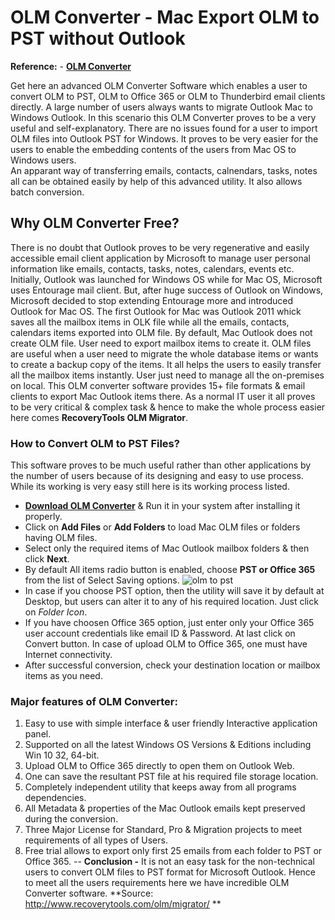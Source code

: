 # OLM Converter - Mac Export OLM to PST without Outlook
**Reference:** - **[OLM Converter](http://www.recoverytools.com/olm/migrator/)**

Get here an advanced OLM Converter Software which enables a user to convert OLM to PST, OLM to Office 365 or OLM to Thunderbird email clients directly.
A large number of users always wants to migrate Outlook Mac to Windows Outlook. In this scenario this OLM Converter proves to be a very useful and self-explanatory.
There are no issues found for a user to import OLM files into Outlook PST for Windows. It proves to be very easier for the users to enable the embedding contents of the users from Mac OS to Windows users. \
An apparant way of transferring emails, contacts, calnendars, tasks, notes all can be obtained easily by help of this advanced utility. It also allows batch conversion.
## Why OLM Converter Free?
There is no doubt that Outlook proves to be very regenerative and easily accessible email client application by Microsoft to manage user personal information like emails, contacts, tasks, notes, calendars, events etc.
Initially, Outlook was launched for Windows OS while for Mac OS, Microsoft uses Entourage mail client. But, after huge success of Outlook on Windows, Microsoft decided to stop extending Entourage more and introduced Outlook for Mac OS.
The first Outlook for Mac was Outlook 2011 whick saves all the mailbox items in OLK file while all the emails, contacts, calendars items exported into OLM file. By default, Mac Outlook does not create OLM file. User need to export mailbox items to create it.
OLM files are useful when a user need to migrate the whole database items or wants to create a backup copy of the items. It all helps the users to easily transfer all the mailbox items instantly. User just need to manage all the on-premises on local.
This OLM converter software provides 15+ file formats & email clients to export Mac Outlook items there. As a normal IT user it all proves to be very critical & complex task & hence to make the whole process easier here comes **RecoveryTools OLM Migrator**.
### How to Convert OLM to PST Files?
This software proves to be much useful rather than other applications by the number of users because of its designing and easy to use process. While its working is very easy still here is its working process listed.
- **[Download OLM Converter](https://gallery.technet.microsoft.com/office/olm-to-pst-converter-ff5be08a)** & Run it in your system after installing it properly.
- Click on **Add Files** or **Add Folders** to load Mac OLM files or folders having OLM files.
- Select only the required items of Mac Outlook mailbox folders & then click **Next**.
- By default All items radio button is enabled, choose **PST or Office 365** from the list of Select Saving options.
![olm to pst](http://www.recoverytools.com/img/screenshots/olm/step-2.png)
- In case if you choose PST option, then the utility will save it by default at Desktop, but users can alter it to any of his required location. Just click on *Folder Icon*.
- If you have choosen Office 365 option, just enter only your Office 365 user account credentials like email ID & Password. At last click on Convert button. In case of upload OLM to Office 365, one must have Internet connectivity.
- After successful conversion, check your destination location or mailbox items as you need.
### Major features of OLM Converter:
1. Easy to use with simple interface & user friendly Interactive application panel.
2. Supported on all the latest Windows OS Versions & Editions including Win 10 32, 64-bit.
3. Upload OLM to Office 365 directly to open them on Outlook Web.
4. One can save the resultant PST file at his required file storage location.
5. Completely independent utility that keeps away from all programs dependencies.
6. All Metadata & properties of the Mac Outlook emails kept preserved during the conversion.
7. Three Major License for Standard, Pro & Migration projects to meet requirements of all types of Users.
8. Free trial allows to export only first 25 emails from each folder to PST or Office 365.
--
**Conclusion -** It is not an easy task for the non-technical users to convert OLM files to PST format for Microsoft Outlook. Hence to meet all the users requirements here we have incredible OLM Converter software.
**Source: http://www.recoverytools.com/olm/migrator/ **
